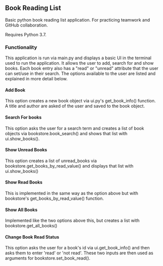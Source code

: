 ## Book Reading List

Basic python book reading list application. For practicing teamwork and GitHub collaboration.

Requires Python 3.7.

### Functionality
This application is run via main.py and displays a basic UI in the terminal used to run the application. It allows the user to add, search for and show books. Each book entry also has a "read" or "unread" attribute that the user can set/use in their search. The options available to the user are listed and explained in more detail below.

#### Add Book
This option creates a new book object via ui.py's get_book_info() function. A title and author are asked of the user and saved to the book object.
 
#### Search For books
This option asks the user for a search term and creates a list of book objects via bookstore.book_search() and shows that list with ui.show_books().

#### Show Unread Books
This option creates a list of unread_books via bookstore.get_books_by_read_value() and displays that list with ui.show_books()

#### Show Read Books
This is implemented in the same way as the option above but with bookstore's get_books_by_read_value() function.

#### Show All Books
Implemented like the two options above this, but creates a list with bookstore.get_all_books()

#### Change Book Read Status
This option asks the user for a book's id via ui.get_book_info() and then asks them to enter 'read' or 'not read'. These two inputs are then used as arguments for bookstore.set_book_read().


